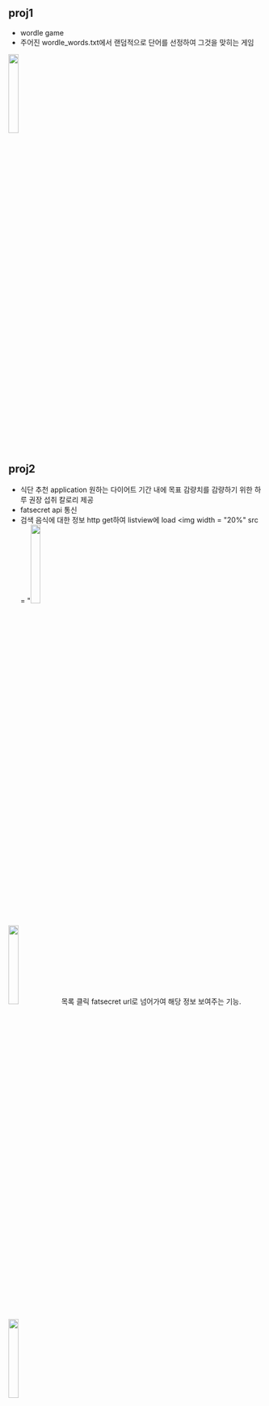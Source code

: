 ## proj1
* wordle game
* 주어진 wordle_words.txt에서 랜덤적으로 단어를 선정하여 그것을 맞히는 게임
<img width = "20%" src = "https://user-images.githubusercontent.com/105158603/249042463-907065aa-8aaf-49bd-a7f9-de9583e50750.png"/>


## proj2
* 식단 추천 application
  원하는 다이어트 기간 내에 목표 감량치를 감량하기 위한 하루 권장 섭취 칼로리 제공
* fatsecret api 통신
* 검색 음식에 대한 정보 http get하여 listview에 load
<img width = "20%" src = "<img width= "20%" src = "https://user-images.githubusercontent.com/105158603/249042463-907065aa-8aaf-49bd-a7f9-de9583e50750.png"/>
<img width = "20%" src = "https://user-images.githubusercontent.com/105158603/249042767-0baf71f1-8956-4bbf-b989-d2a53c5e6521.png"/>
목록 클릭 fatsecret url로 넘어가여 해당 정보 보여주는 기능.
<img width = "20%" src = "https://user-images.githubusercontent.com/105158603/249042786-d5897191-0a2a-4275-a575-65f24ea5db59.png"/>

